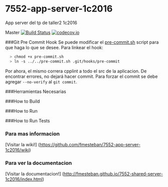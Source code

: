 # 7552-app-server-1c2016
App server del tp de taller2 1c2016

Master
[![Build Status](https://travis-ci.org/fmesteban/7552-app-server-1c2016.svg?branch=master)](https://travis-ci.org/fmesteban/7552-app-server-1c2016)
[![codecov.io](https://codecov.io/github/fmesteban/7552-app-server-1c2016/coverage.svg?branch=master)](https://codecov.io/github/fmesteban/7552-app-server-1c2016?branch=master)

###Git Pre Commit Hook
Se puede modificar el [pre-commit.sh](pre-commit.sh) script para que haga lo que se desee.
Para linkear el hook:

  ```bash
    > chmod +x pre-commit.sh
    > ln -s ../../pre-commit.sh .git/hooks/pre-commit
  ```

Por ahora, el mismo correra cpplint a todo el src de la aplicacion. De encontrar errores, no dejará hacer commit. Para forzar el commit se debe agregar `--no-verify` al `git commit`.


###Herramientas Necesarias


###How to Build


###How to Run


###How to Run Tests


### Para mas informacion
[Visitar la wiki!] (https://github.com/fmesteban/7552-app-server-1c2016/wiki)

### Para ver la documentacion

[Visitar la documentacion!] (http://fmesteban.github.io/7552-shared-server-1c2016/index.html)

